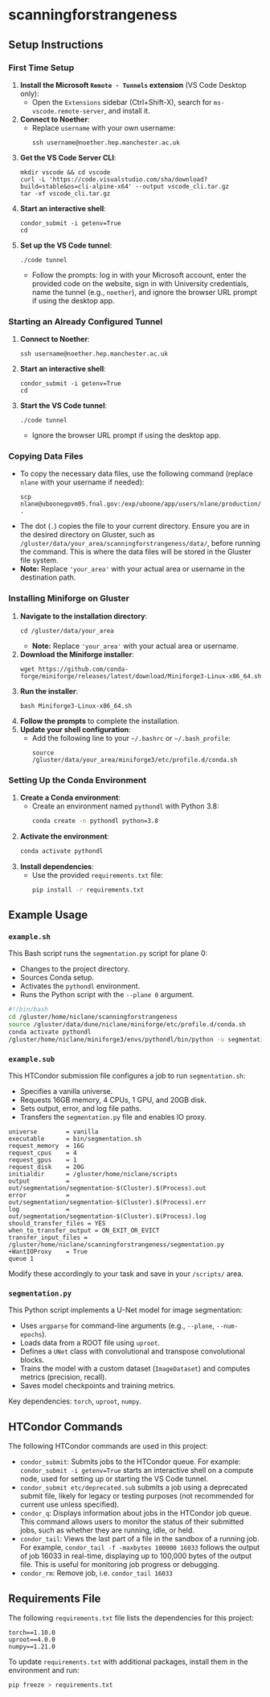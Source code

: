 # scanningforstrangeness

## Setup Instructions

### First Time Setup
1. **Install the Microsoft `Remote - Tunnels` extension** (VS Code Desktop only):
   - Open the `Extensions` sidebar (Ctrl+Shift-X), search for `ms-vscode.remote-server`, and install it.
2. **Connect to Noether**:
   - Replace `username` with your own username:
     ```shell
     ssh username@noether.hep.manchester.ac.uk
     ```
3. **Get the VS Code Server CLI**:
   ```shell
   mkdir vscode && cd vscode
   curl -L 'https://code.visualstudio.com/sha/download?build=stable&os=cli-alpine-x64' --output vscode_cli.tar.gz
   tar -xf vscode_cli.tar.gz
   ```
4. **Start an interactive shell**:
   ```shell
   condor_submit -i getenv=True
   cd
   ```
5. **Set up the VS Code tunnel**:
   ```shell
   ./code tunnel
   ```
   - Follow the prompts: log in with your Microsoft account, enter the provided code on the website, sign in with University credentials, name the tunnel (e.g., `noether`), and ignore the browser URL prompt if using the desktop app.

### Starting an Already Configured Tunnel
1. **Connect to Noether**:
   ```shell
   ssh username@noether.hep.manchester.ac.uk
   ```
2. **Start an interactive shell**:
   ```shell
   condor_submit -i getenv=True
   cd
   ```
3. **Start the VS Code tunnel**:
   ```shell
   ./code tunnel
   ```
   - Ignore the browser URL prompt if using the desktop app.

### Copying Data Files
- To copy the necessary data files, use the following command (replace `nlane` with your username if needed):
  ```shell
  scp nlane@uboonegpvm05.fnal.gov:/exp/uboone/app/users/nlane/production/KaonShortProduction04/srcs/ubana/ubana/searchingforstrangeness/training_output.root .
  ```
- The dot (`.`) copies the file to your current directory. Ensure you are in the desired directory on Gluster, such as `/gluster/data/your_area/scanningforstrangeness/data/`, before running the command. This is where the data files will be stored in the Gluster file system.
- **Note:** Replace `'your_area'` with your actual area or username in the destination path.

### Installing Miniforge on Gluster
1. **Navigate to the installation directory**:
   ```shell
   cd /gluster/data/your_area
   ```
   - **Note:** Replace `'your_area'` with your actual area or username.
2. **Download the Miniforge installer**:
   ```shell
   wget https://github.com/conda-forge/miniforge/releases/latest/download/Miniforge3-Linux-x86_64.sh
   ```
3. **Run the installer**:
   ```shell
   bash Miniforge3-Linux-x86_64.sh
   ```
4. **Follow the prompts** to complete the installation.
5. **Update your shell configuration**:
   - Add the following line to your `~/.bashrc` or `~/.bash_profile`:
     ```shell
     source /gluster/data/your_area/miniforge3/etc/profile.d/conda.sh
     ```

### Setting Up the Conda Environment
1. **Create a Conda environment**:
   - Create an environment named `pythondl` with Python 3.8:
     ```bash
     conda create -n pythondl python=3.8
     ```
2. **Activate the environment**:
   ```bash
   conda activate pythondl
   ```
3. **Install dependencies**:
   - Use the provided `requirements.txt` file:
     ```bash
     pip install -r requirements.txt
     ```

## Example Usage

### `example.sh`
This Bash script runs the `segmentation.py` script for plane 0:
- Changes to the project directory.
- Sources Conda setup.
- Activates the `pythondl` environment.
- Runs the Python script with the `--plane 0` argument.

```bash
#!/bin/bash
cd /gluster/home/niclane/scanningforstrangeness
source /gluster/data/dune/niclane/miniforge/etc/profile.d/conda.sh 
conda activate pythondl
/gluster/home/niclane/miniforge3/envs/pythondl/bin/python -u segmentation.py --plane 0
```

### `example.sub`
This HTCondor submission file configures a job to run `segmentation.sh`:
- Specifies a vanilla universe.
- Requests 16GB memory, 4 CPUs, 1 GPU, and 20GB disk.
- Sets output, error, and log file paths.
- Transfers the `segmentation.py` file and enables IO proxy.

```text
universe        = vanilla
executable      = bin/segmentation.sh
request_memory  = 16G
request_cpus    = 4
request_gpus    = 1
request_disk    = 20G
initialdir      = /gluster/home/niclane/scripts
output          = out/segmentation/segmentation-$(Cluster).$(Process).out
error           = out/segmentation/segmentation-$(Cluster).$(Process).err
log             = out/segmentation/segmentation-$(Cluster).$(Process).log
should_transfer_files = YES
when_to_transfer_output = ON_EXIT_OR_EVICT
transfer_input_files = /gluster/home/niclane/scanningforstrangeness/segmentation.py
+WantIOProxy    = True
queue 1
```

Modify these accordingly to your task and save in your `/scripts/` area.

### `segmentation.py`
This Python script implements a U-Net model for image segmentation:
- Uses `argparse` for command-line arguments (e.g., `--plane`, `--num-epochs`).
- Loads data from a ROOT file using `uproot`.
- Defines a `UNet` class with convolutional and transpose convolutional blocks.
- Trains the model with a custom dataset (`ImageDataset`) and computes metrics (precision, recall).
- Saves model checkpoints and training metrics.

Key dependencies: `torch`, `uproot`, `numpy`.

## HTCondor Commands
The following HTCondor commands are used in this project:

- `condor_submit`: Submits jobs to the HTCondor queue. For example:
`condor_submit -i getenv=True` starts an interactive shell on a compute node, used for setting up or starting the VS Code tunnel.
- `condor_submit etc/deprecated.sub` submits a job using a deprecated submit file, likely for legacy or testing purposes (not recommended for current use unless specified).
- `condor_q`: Displays information about jobs in the HTCondor job queue. This command allows users to monitor the status of their submitted jobs, such as whether they are running, idle, or held.
- `condor_tail`: Views the last part of a file in the sandbox of a running job. For example, `condor_tail -f -maxbytes 100000 16033` follows the output of job 16033 in real-time, displaying up to 100,000 bytes of the output file. This is useful for monitoring job progress or debugging.
- `condor_rm`: Remove job, i.e. `condor_tail 16033`

## Requirements File

The following `requirements.txt` file lists the dependencies for this project:

```text
torch==1.10.0
uproot==4.0.0
numpy==1.21.0
```

To update `requirements.txt` with additional packages, install them in the environment and run:
```bash
pip freeze > requirements.txt
```
